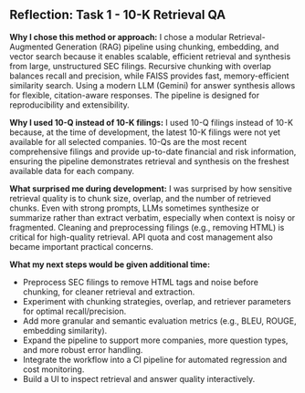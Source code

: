 ## Reflection: Task 1 - 10-K Retrieval QA

**Why I chose this method or approach:**
I chose a modular Retrieval-Augmented Generation (RAG) pipeline using chunking, embedding, and vector search because it enables scalable, efficient retrieval and synthesis from large, unstructured SEC filings. Recursive chunking with overlap balances recall and precision, while FAISS provides fast, memory-efficient similarity search. Using a modern LLM (Gemini) for answer synthesis allows for flexible, citation-aware responses. The pipeline is designed for reproducibility and extensibility.

**Why I used 10-Q instead of 10-K filings:**
I used 10-Q filings instead of 10-K because, at the time of development, the latest 10-K filings were not yet available for all selected companies. 10-Qs are the most recent comprehensive filings and provide up-to-date financial and risk information, ensuring the pipeline demonstrates retrieval and synthesis on the freshest available data for each company.

**What surprised me during development:**
I was surprised by how sensitive retrieval quality is to chunk size, overlap, and the number of retrieved chunks. Even with strong prompts, LLMs sometimes synthesize or summarize rather than extract verbatim, especially when context is noisy or fragmented. Cleaning and preprocessing filings (e.g., removing HTML) is critical for high-quality retrieval. API quota and cost management also became important practical concerns.

**What my next steps would be given additional time:**
- Preprocess SEC filings to remove HTML tags and noise before chunking, for cleaner retrieval and extraction.
- Experiment with chunking strategies, overlap, and retriever parameters for optimal recall/precision.
- Add more granular and semantic evaluation metrics (e.g., BLEU, ROUGE, embedding similarity).
- Expand the pipeline to support more companies, more question types, and more robust error handling.
- Integrate the workflow into a CI pipeline for automated regression and cost monitoring.
- Build a UI to inspect retrieval and answer quality interactively.
